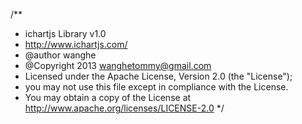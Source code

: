 /**
 * ichartjs Library v1.0 
 * http://www.ichartjs.com/ 
 * @author wanghe 
 * @Copyright 2013 wanghetommy@gmail.com 
 * Licensed under the Apache License, Version 2.0 (the "License"); 
 * you may not use this file except in compliance with the License. 
 * You may obtain a copy of the License at http://www.apache.org/licenses/LICENSE-2.0
 */